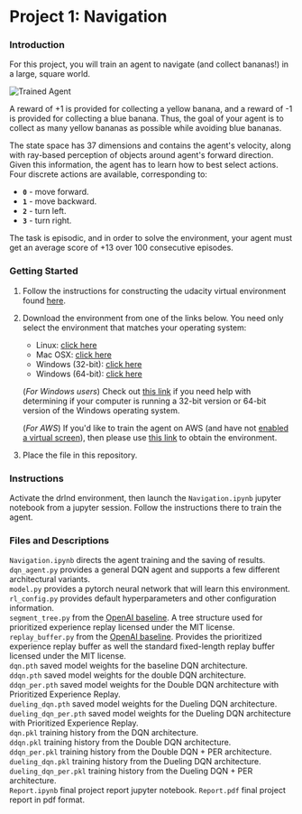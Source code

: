 [//]: # (Image References)

[image1]: https://user-images.githubusercontent.com/10624937/42135619-d90f2f28-7d12-11e8-8823-82b970a54d7e.gif "Trained Agent"

# Project 1: Navigation

### Introduction

For this project, you will train an agent to navigate (and collect bananas!) in a large, square world.  

![Trained Agent][image1]

A reward of +1 is provided for collecting a yellow banana, and a reward of -1 is provided for collecting a blue banana.  Thus, the goal of your agent is to collect as many yellow bananas as possible while avoiding blue bananas.  

The state space has 37 dimensions and contains the agent's velocity, along with ray-based perception of objects around agent's forward direction.  Given this information, the agent has to learn how to best select actions.  Four discrete actions are available, corresponding to:
- **`0`** - move forward.
- **`1`** - move backward.
- **`2`** - turn left.
- **`3`** - turn right.

The task is episodic, and in order to solve the environment, your agent must get an average score of +13 over 100 consecutive episodes.

### Getting Started

1. Follow the instructions for constructing the udacity virtual environment found [here](https://github.com/udacity/deep-reinforcement-learning#dependencies). 
2. Download the environment from one of the links below.  You need only select the environment that matches your operating system:
    - Linux: [click here](https://s3-us-west-1.amazonaws.com/udacity-drlnd/P1/Banana/Banana_Linux.zip)
    - Mac OSX: [click here](https://s3-us-west-1.amazonaws.com/udacity-drlnd/P1/Banana/Banana.app.zip)
    - Windows (32-bit): [click here](https://s3-us-west-1.amazonaws.com/udacity-drlnd/P1/Banana/Banana_Windows_x86.zip)
    - Windows (64-bit): [click here](https://s3-us-west-1.amazonaws.com/udacity-drlnd/P1/Banana/Banana_Windows_x86_64.zip)
    
    (_For Windows users_) Check out [this link](https://support.microsoft.com/en-us/help/827218/how-to-determine-whether-a-computer-is-running-a-32-bit-version-or-64) if you need help with determining if your computer is running a 32-bit version or 64-bit version of the Windows operating system.

    (_For AWS_) If you'd like to train the agent on AWS (and have not [enabled a virtual screen](https://github.com/Unity-Technologies/ml-agents/blob/master/docs/Training-on-Amazon-Web-Service.md)), then please use [this link](https://s3-us-west-1.amazonaws.com/udacity-drlnd/P1/Banana/Banana_Linux_NoVis.zip) to obtain the environment.

3. Place the file in this repository.

### Instructions

Activate the drlnd environment, then launch the `Navigation.ipynb` jupyter notebook from a jupyter session. Follow the instructions there to train the agent. 

### Files and Descriptions

`Navigation.ipynb` directs the agent training and the saving of results.  
`dqn_agent.py` provides a general DQN agent and supports a few different architectural variants.  
`model.py` provides a pytorch neural network that will learn this environment.  
`rl_config.py` provides default hyperparameters and other configuration information.  
`segment_tree.py` from the [OpenAI baseline](https://github.com/openai/baselines/blob/master/baselines/common/segment_tree.py). A tree structure used for prioritized experience replay licensed under the MIT license.  
`replay_buffer.py` from the [OpenAI baseline](https://github.com/openai/baselines/blob/master/baselines/common/segment_tree.py). Provides the prioritized experience replay buffer as well the standard fixed-length replay buffer licensed under the MIT license.  
`dqn.pth` saved model weights for the baseline DQN architecture.  
`ddqn.pth` saved model weights for the double DQN architecture.  
`ddqn_per.pth` saved model weights for the Double DQN architecture with Prioritized Experience Replay.  
`dueling_dqn.pth` saved model weights for the Dueling DQN architecture.  
`dueling_dqn_per.pth` saved model weights for the Dueling DQN architecture with Prioritized Experience Replay.  
`dqn.pkl` training history from the DQN architecture.  
`ddqn.pkl` training history from the Double DQN architecture.  
`ddqn_per.pkl` training history from the Double DQN + PER architecture.  
`dueling_dqn.pkl` training history from the Dueling DQN architecture.  
`dueling_dqn_per.pkl` training history from the Dueling DQN + PER architecture.  
`Report.ipynb` final project report jupyter notebook.
`Report.pdf` final project report in pdf format.